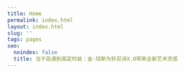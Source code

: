 ```yaml
---
title: Home
permalink: index.html
layout: index.html
slug: ''
tags: pages
seo:
  noindex: false
  title: 当干邑遇到高定时装：金·琼斯为轩尼诗X.O带来全新艺术灵感
---
```



